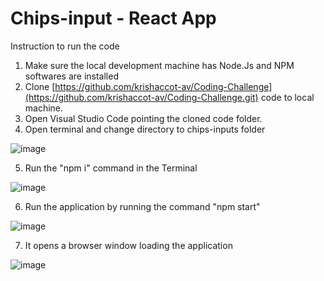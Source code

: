 # Chips-input - React App

Instruction to run the code
1. Make sure the local development machine has Node.Js and NPM softwares are installed
2.  Clone [https://github.com/krishaccot-av/Coding-Challenge](https://github.com/krishaccot-av/Coding-Challenge.git)  code to local machine. 
3. Open Visual Studio Code pointing the cloned code folder.
4. Open terminal and change directory to chips-inputs folder

![image](https://github.com/krishaccot-av/Coding-Challenge/assets/117759966/629f7cb6-9e0a-476d-a3ca-60117e83aa45)

5. Run the "npm i" command in the Terminal

![image](https://github.com/krishaccot-av/Coding-Challenge/assets/117759966/eab9fdb9-8668-4131-bfe1-c206b1f1dcef)

6. Run the application by running the command "npm start"

![image](https://github.com/krishaccot-av/Coding-Challenge/assets/117759966/6d7c4eb9-610d-4e6f-8a50-0a45a36d1a5f)

7. It opens a browser window loading the application

![image](https://github.com/krishaccot-av/Coding-Challenge/assets/117759966/369b74fc-cbfd-48be-a292-f9cc70acbbdd)

